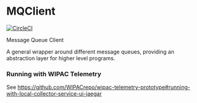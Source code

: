 # MQClient
[![CircleCI](https://circleci.com/gh/WIPACrepo/MQClient/tree/master.svg?style=svg)](https://circleci.com/gh/WIPACrepo/MQClient/tree/master)

Message Queue Client

A general wrapper around different message queues,
providing an abstraction layer for higher level programs.

### Running with WIPAC Telemetry
See https://github.com/WIPACrepo/wipac-telemetry-prototype#running-with-local-collector-service-ui-jaegar
